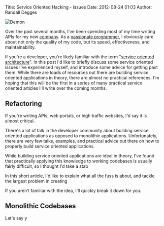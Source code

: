 Title: Service Oriented Hacking - Issues
Date: 2012-08-24 01:03
Author: Randall Degges



![Demon][]

Over the past several months, I've been spending most of my time writing APIs
for my new [company][]. As a [passionate programmer][], I obviously care about
not only the quality of my code, but its speed, effectiveness, and
maintainability.

If you're a developer, you're likely familiar with the term "[service oriented
architecture][]". In this post I'd like to briefly discuss some service oriented
issues I've experienced myself, and introduce some advice for getting past them.
While there are loads of resources out there are building service oriented
applications in theory, there are almost no practical references. I'm hoping
that this will be the first in a series of many practical service oriented
articles I'll write over the coming months.

## Refactoring


If you're writing APIs, web portals, or high traffic websites, I'd say it is
almost critical.

There's a lot of talk in the developer community about building service oriented
applications as opposed to monolithic applications. Unfortunately, there are
very few talks, examples, and practical advice out there on how to properly
build service oriented applications.

While building service oriented applications are ideal in theory, I've found
that practically applying this knowledge to working codebases is usually fairly
difficult, so I thought I'd take a stab 

In this short article, I'd like to explain what all the fuss is about, and
tackle the largest problem in creating

If you aren't familiar with the idea, I'll quickly break it down for you.


## Monolithic Codebases

Let's say y


  [Demon]: http://getfile3.posterous.com/getfile/files.posterous.com/temp-2012-08-23/frCdsmimseEgFFfDcBjirHkrhwIAoCbABEJxAbHEoxwaGFgeAgFfrxznzbcn/demon.jpg.scaled696.jpg
  [company]: https://www.telephonyresearch.com/ "Telephony Research"
  [passionate programmer]: http://www.amazon.com/gp/product/1934356344/ref=as_li_ss_tl?ie=UTF8&camp=1789&creative=390957&creativeASIN=1934356344&linkCode=as2&tag=rdegges-20 "The Passionate Programmer"
  [service oriented architecture]: http://en.wikipedia.org/wiki/Service-oriented_architecture "Service Oriented Architecture"
